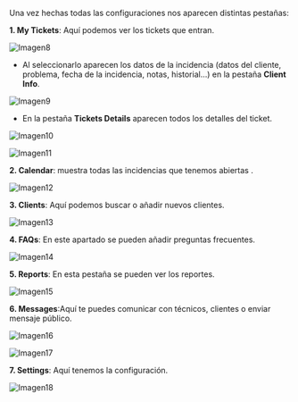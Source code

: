 Una vez hechas todas las configuraciones nos aparecen distintas pestañas:

**1. My Tickets**: Aquí podemos ver los tickets que entran.

![Imagen8](imagen8.png)

- Al seleccionarlo aparecen los datos de la incidencia (datos del cliente, problema, fecha de la incidencia, notas, historial…) en la pestaña **Client Info**.

![Imagen9](imagen9.png)

- En la pestaña **Tickets Details** aparecen todos los detalles del ticket.

![Imagen10](imagen10.png)

![Imagen11](imagen11.png)

**2. Calendar**: muestra todas las incidencias que tenemos abiertas .

![Imagen12](imagen12.png)

**3. Clients**: Aquí podemos buscar o añadir nuevos clientes.

![Imagen13](imagen13.png)

**4. FAQs**: En este apartado se pueden añadir preguntas frecuentes.

![Imagen14](imagen14.png)

**5. Reports**: En esta pestaña se pueden ver los reportes.

![Imagen15](imagen15.png)

**6. Messages**:Aquí te puedes comunicar con técnicos, clientes o enviar mensaje público.

![Imagen16](imagen16.png)

![Imagen17](imagen17.png)

**7. Settings**: Aquí tenemos la configuración.

![Imagen18](imagen18.png)
